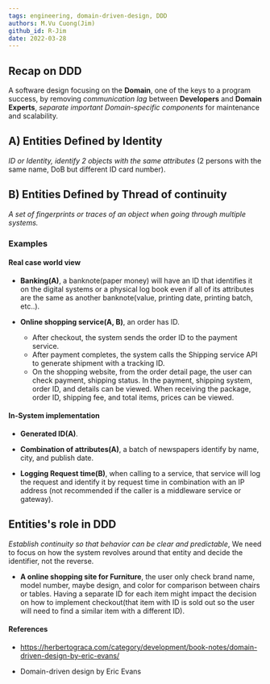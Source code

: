 ```yaml
---
tags: engineering, domain-driven-design, DDD
authors: M.Vu Cuong(Jim)
github_id: R-Jim
date: 2022-03-28
---
```


## Recap on DDD
A software design focusing on the **Domain**, one of the keys to a program success, by removing _communication lag_ between **Developers** and **Domain Experts**, _separate important Domain-specific components_ for maintenance and scalability.

## A) Entities Defined by **Identity**
_ID or Identity, identify 2 objects with the same attributes_ (2 persons with the same name, DoB but different ID card number).

## B) Entities Defined by **Thread of continuity**
_A set of fingerprints or traces of an object when going through multiple systems._

### Examples
#### Real case world view
- **Banking(A)**, a banknote(paper money) will have an ID that identifies it on the digital systems or a physical log book even if all of its attributes are the same as another banknote(value, printing date, printing batch, etc..).

- **Online shopping service(A, B)**, an order has ID.
  - After checkout, the system sends the order ID to the payment service.
  - After payment completes, the system calls the Shipping service API to generate shipment with a tracking ID.
  - On the shopping website, from the order detail page, the user can check payment, shipping status. In the payment, shipping system, order ID, and details can be viewed. When receiving the package, order ID, shipping fee, and total items, prices can be viewed.

#### In-System implementation
- **Generated ID(A)**.

- **Combination of attributes(A)**, a batch of newspapers identify by name, city, and publish date.

- **Logging Request time(B)**, when calling to a service, that service will log the request and identify it by request time in combination with an IP address (not recommended if the caller is a middleware service or gateway).

## Entities's role in DDD
_Establish continuity so that behavior can be clear and predictable_, We need to focus on how the system revolves around that entity and decide the identifier, not the reverse.

- **A online shopping site for Furniture**, the user only check brand name, model number, maybe design, and color for comparison between chairs or tables. Having a separate ID for each item might impact the decision on how to implement checkout(that item with ID is sold out so the user will need to find a similar item with a different ID).

#### References
- https://herbertograca.com/category/development/book-notes/domain-driven-design-by-eric-evans/

- Domain-driven design by Eric Evans
